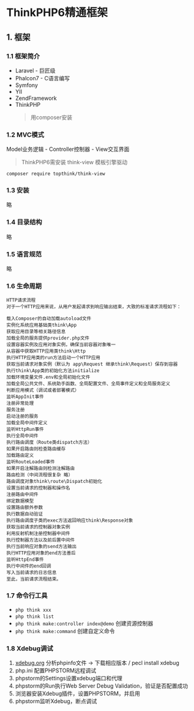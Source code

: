 # ThinkPHP6精通框架
## 1. 框架
### 1.1 框架简介
* Laravel - 巨匠级
* Phalcon7 - C语言编写
* Symfony
* YII
* ZendFramework
* ThinkPHP
    > 用composer安装

### 1.2 MVC模式
Model业务逻辑 - Controller控制器 - View交互界面
> ThinkPHP6需安装 think-view 模板引擎驱动
> 
`composer require topthink/think-view`

### 1.3 安装
略

### 1.4 目录结构
略

### 1.5 语言规范
略

### 1.6 生命周期
```
HTTP请求流程
对于一个HTTP应用来说，从用户发起请求到响应输出结束，大致的标准请求流程如下：

载入Composer的自动加载autoload文件
实例化系统应用基础类think\App
获取应用目录等相关路径信息
加载全局的服务提供provider.php文件
设置容器实例及应用对象实例，确保当前容器对象唯一
从容器中获取HTTP应用类think\Http
执行HTTP应用类的run方法启动一个HTTP应用
获取当前请求对象实例（默认为 app\Request 继承think\Request）保存到容器
执行think\App类的初始化方法initialize
加载环境变量文件.env和全局初始化文件
加载全局公共文件、系统助手函数、全局配置文件、全局事件定义和全局服务定义
判断应用模式（调试或者部署模式）
监听AppInit事件
注册异常处理
服务注册
启动注册的服务
加载全局中间件定义
监听HttpRun事件
执行全局中间件
执行路由调度（Route类dispatch方法）
如果开启路由则检查路由缓存
加载路由定义
监听RouteLoaded事件
如果开启注解路由则检测注解路由
路由检测（中间流程很复杂 略）
路由调度对象think\route\Dispatch初始化
设置当前请求的控制器和操作名
注册路由中间件
绑定数据模型
设置路由额外参数
执行数据自动验证
执行路由调度子类的exec方法返回响应think\Response对象
获取当前请求的控制器对象实例
利用反射机制注册控制器中间件
执行控制器方法以及前后置中间件
执行当前响应对象的send方法输出
执行HTTP应用对象的end方法善后
监听HttpEnd事件
执行中间件的end回调
写入当前请求的日志信息
至此，当前请求流程结束。
```

### 1.7 命令行工具
* `php think xxx`
* `php think list`
* `php think make:controller index@demo` 创建资源控制器
* `php think make:command` 创建自定义命令

### 1.8 Xdebug调试
1. [xdebug.org](https://xdebug.org/wizard) 分析phpinfo文件 → 下载相应版本 / pecl install xdebug
2. php.ini 配置PHPSTORM远程调试
3. phpstorm的Settings设置xdebug端口和代理
4. phpstorm的Run执行Web Server Debug Validation，验证是否配置成功
5. 浏览器安装Xdebug插件，设置PHPSTORM，并启用
6. phpstorm监听Xdebug，断点调试
